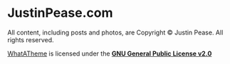 # JustinPease.com

All content, including posts and photos, are Copyright &copy; Justin Pease. All rights reserved.

[WhatATheme](https://github.com/thedevslot/WhatATheme/) is licensed under the
[**GNU General Public License v2.0**](https://github.com/jpease/justinpease.com/blob/master/LICENSE)
